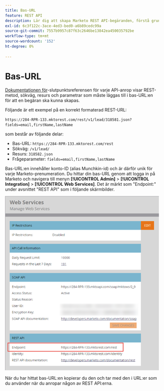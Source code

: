 ```yaml
---
title: Bas-URL
feature: REST API
description: Lär dig att skapa Marketo REST API-begäranden, förstå grundläggande URL-sökvägsresurs och parametrar samt hitta din unika bas-URL.
exl-id: 6c3f122c-3ace-4ed3-bed0-a6b89cedc99a
source-git-commit: 7557b9957c87f63c2646be13842ea450035792be
workflow-type: tm+mt
source-wordcount: '152'
ht-degree: 0%

---
```


# Bas-URL

[Dokumentationen för &#x200B;](endpoint-reference.md)-slutpunktsreferensen för varje API-anrop visar REST-metod, sökväg, resurs och parametrar som måste läggas till i bas-URL:en för att en begäran ska kunna skapas.

Följande är ett exempel på en korrekt formaterad REST-URL:

`https://284-RPR-133.mktorest.com/rest/v1/lead/318581.json?fields=email,firstName,lastName`

som består av följande delar:

- Bas-URL: `https://284-RPR-133.mktorest.com/rest`
- Sökväg: `/v1/lead/`
- Resurs: `318582.json`
- Frågeparameter: `fields=email,firstName,lastName`

Bas-URL:en innehåller konto-ID (alias Munchkin-id) och är därför unik för varje Marketo-prenumeration. Du hittar din bas-URL genom att logga in på Marketo och navigera till menyn **[!UICONTROL Admin]** > **[!UICONTROL Integration]** > **[!UICONTROL Web Services]**. Det är märkt som &quot;Endpoint:&quot; under avsnittet &quot;REST API&quot; som i följande skärmbilder.

![Bas-URL-slutpunkt för webbtjänster](assets/rest-api-base-url-web-services.png)

När du har hittat bas-URL:en kopierar du den och tar med den i URL:er som du använder när du anropar någon av REST API:erna.
